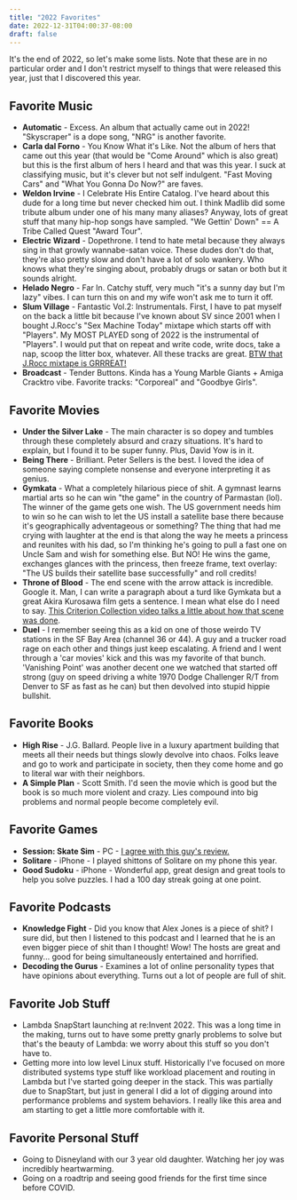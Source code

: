 ```yaml
---
title: "2022 Favorites"
date: 2022-12-31T04:00:37-08:00
draft: false
---
```


It's the end of 2022, so let's make some lists. Note that these are in no particular order and I don't restrict myself to things that were released this year, just that I discovered this year.

## Favorite Music
- **Automatic** - Excess. An album that actually came out in 2022! "Skyscraper" is a dope song, "NRG" is another favorite. 
- **Carla dal Forno** - You Know What it's Like. Not the album of hers that came out this year (that would be "Come Around" which is also great) but this is the first album of hers I heard and that was this year. I suck at classifying music, but it's clever but not self indulgent. "Fast Moving Cars" and "What You Gonna Do Now?" are faves.
- **Weldon Irvine** - I Celebrate His Entire Catalog. I've heard about this dude for a long time but never checked him out. I think Madlib did some tribute album under one of his many many aliases? Anyway, lots of great stuff that many hip-hop songs have sampled. "We Gettin' Down" == A Tribe Called Quest "Award Tour".
- **Electric Wizard** - Dopethrone. I tend to hate metal because they always sing in that growly wannabe-satan voice. These dudes don't do that, they're also pretty slow and don't have a lot of solo wankery. Who knows what they're singing about, probably drugs or satan or both but it sounds alright. 
- **Helado Negro** - Far In. Catchy stuff, very much "it's a sunny day but I'm lazy" vibes. I can turn this on and my wife won't ask me to turn it off.
- **Slum Village** - Fantastic Vol.2: Instrumentals. First, I have to pat myself on the back a little bit because I've known about SV since 2001 when I bought J.Rocc's "Sex Machine Today" mixtape which starts off with "Players". My MOST PLAYED song of 2022 is the instrumental of "Players". I would put that on repeat and write code, write docs, take a nap, scoop the litter box, whatever. All these tracks are great. [BTW that J.Rocc mixtape is GRRREAT!](https://soundcloud.com/selectabwoy/jrocc-sex-machine-today-2001)
- **Broadcast** - Tender Buttons. Kinda has a Young Marble Giants + Amiga Cracktro vibe. Favorite tracks: "Corporeal" and "Goodbye Girls". 

## Favorite Movies
- **Under the Silver Lake** - The main character is so dopey and tumbles through these completely absurd and crazy situations. It's hard to explain, but I found it to be super funny. Plus, David Yow is in it.
- **Being There** - Brilliant. Peter Sellers is the best. I loved the idea of someone saying complete nonsense and everyone interpreting it as genius.
- **Gymkata** - What a completely hilarious piece of shit. A gymnast learns martial arts so he can win "the game" in the country of Parmastan (lol). The winner of the game gets one wish. The US government needs him to win so he can wish to let the US install a satellite base there because it's geographically adventageous or something? The thing that had me crying with laughter at the end is that along the way he meets a princess and reunites with his dad, so I'm thinking he's going to pull a fast one on Uncle Sam and wish for something else. But NO! He wins the game, exchanges glances with the princess, then freeze frame, text overlay: "The US builds their satellite base successfully" and roll credits! 
- **Throne of Blood** - The end scene with the arrow attack is incredible. Google it. Man, I can write a paragraph about a turd like Gymkata but a great Akira Kurosawa film gets a sentence. I mean what else do I need to say. [This Criterion Collection video talks a little about how that scene was done](https://www.youtube.com/watch?v=W5MtUiYxBiY).
- **Duel** - I remember seeing this as a kid on one of those weirdo TV stations in the SF Bay Area (channel 36 or 44). A guy and a trucker road rage on each other and things just keep escalating. A friend and I went through a 'car movies' kick and this was my favorite of that bunch. 'Vanishing Point' was another decent one we watched that started off strong (guy on speed driving a white 1970 Dodge Challenger R/T from Denver to SF as fast as he can) but then devolved into stupid hippie bullshit. 

## Favorite Books
- **High Rise** - J.G. Ballard. People live in a luxury apartment building that meets all their needs but things slowly devolve into chaos. Folks leave and go to work and participate in society, then they come home and go to literal war with their neighbors. 
- **A Simple Plan** - Scott Smith. I'd seen the movie which is good but the book is so much more violent and crazy. Lies compound into big problems and normal people become completely evil.

## Favorite Games
- **Session: Skate Sim** - PC - [I agree with this guy's review.](https://www.youtube.com/watch?v=eJoYWfU9xzU)
- **Solitare** - iPhone - I played shittons of Solitare on my phone this year.
- **Good Sudoku** - iPhone - Wonderful app, great design and great tools to help you solve puzzles. I had a 100 day streak going at one point.

## Favorite Podcasts
- **Knowledge Fight** - Did you know that Alex Jones is a piece of shit? I sure did, but then I listened to this podcast and I learned that he is an even bigger piece of shit than I thought! Wow! The hosts are great and funny... good for being simultaneously entertained and horrified.
- **Decoding the Gurus** - Examines a lot of online personality types that have opinions about everything. Turns out a lot of people are full of shit. 

## Favorite Job Stuff
- Lambda SnapStart launching at re:Invent 2022. This was a long time in the making, turns out to have some pretty gnarly problems to solve but that's the beauty of Lambda: we worry about this stuff so you don't have to.
- Getting more into low level Linux stuff. Historically I've focused on more distributed systems type stuff like workload placement and routing in Lambda but I've started going deeper in the stack. This was partially due to SnapStart, but just in general I did a lot of digging around into performance problems and system behaviors. I really like this area and am starting to get a little more comfortable with it.

## Favorite Personal Stuff
- Going to Disneyland with our 3 year old daughter. Watching her joy was incredibly heartwarming.
- Going on a roadtrip and seeing good friends for the first time since before COVID.
